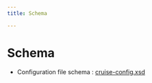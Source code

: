 ```yaml
---
title: Schema

---
```

# Schema

-   Configuration file schema :
    [cruise-config.xsd](https://github.com/gocd/gocd/blob/master/config/config-server/src/main/resources/cruise-config.xsd)
